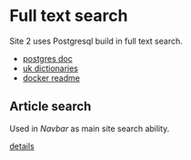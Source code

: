 # Full text search

Site 2 uses Postgresql build in full text search.

- [postgres doc](https://www.postgresql.org/docs/current/textsearch.html)
- [uk dictionaries](https://github.com/brown-uk/dict_uk)
- [docker readme](./../../docker/postgres/readme.md)

## Article search

Used in *Navbar* as main site search ability.

[details](./article.md)
